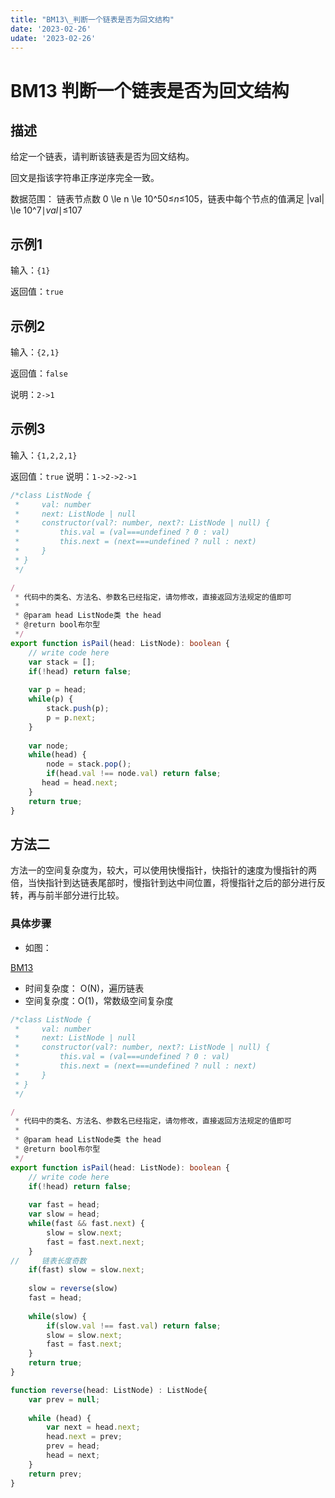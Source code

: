 ```yaml
---
title: "BM13\_判断一个链表是否为回文结构"
date: '2023-02-26'
udate: '2023-02-26'
---
```

# BM13 判断一个链表是否为回文结构
## 描述

给定一个链表，请判断该链表是否为回文结构。

回文是指该字符串正序逆序完全一致。

数据范围： 链表节点数 0 \le n \le 10^50≤*n*≤105，链表中每个节点的值满足 |val| \le 10^7∣*val*∣≤107

## 示例1

输入：`{1}`

返回值：`true`

## 示例2

输入：`{2,1}`

返回值：`false`

说明：`2->1`

## 示例3

输入：`{1,2,2,1}`

返回值：`true`
说明：`1->2->2->1`

```ts
/*class ListNode {
 *     val: number
 *     next: ListNode | null
 *     constructor(val?: number, next?: ListNode | null) {
 *         this.val = (val===undefined ? 0 : val)
 *         this.next = (next===undefined ? null : next)
 *     }
 * }
 */

/
 * 代码中的类名、方法名、参数名已经指定，请勿修改，直接返回方法规定的值即可
 * 
 * @param head ListNode类 the head
 * @return bool布尔型
 */
export function isPail(head: ListNode): boolean {
    // write code here
    var stack = [];
    if(!head) return false;
    
    var p = head;
    while(p) {
        stack.push(p);
        p = p.next;
    }
    
    var node;
    while(head) {
        node = stack.pop();
        if(head.val !== node.val) return false;
       head = head.next; 
    }
    return true;
}
```

## 方法二
方法一的空间复杂度为，较大，可以使用快慢指针，快指针的速度为慢指针的两倍，当快指针到达链表尾部时，慢指针到达中间位置，将慢指针之后的部分进行反转，再与前半部分进行比较。
    

### 具体步骤
    
- 如图：
    
[BM13](/BM13.png)
    
- 时间复杂度： O(N)，遍历链表
- 空间复杂度：O(1)，常数级空间复杂度

```ts
/*class ListNode {
 *     val: number
 *     next: ListNode | null
 *     constructor(val?: number, next?: ListNode | null) {
 *         this.val = (val===undefined ? 0 : val)
 *         this.next = (next===undefined ? null : next)
 *     }
 * }
 */

/
 * 代码中的类名、方法名、参数名已经指定，请勿修改，直接返回方法规定的值即可
 * 
 * @param head ListNode类 the head
 * @return bool布尔型
 */
export function isPail(head: ListNode): boolean {
    // write code here
    if(!head) return false;
    
    var fast = head;
    var slow = head;
    while(fast && fast.next) {
        slow = slow.next;
        fast = fast.next.next;
    }
//     链表长度奇数
    if(fast) slow = slow.next;
    
    slow = reverse(slow)
    fast = head;
    
    while(slow) {
        if(slow.val !== fast.val) return false;
        slow = slow.next;
        fast = fast.next;
    }
    return true;
}

function reverse(head: ListNode) : ListNode{
    var prev = null;
    
    while (head) {
        var next = head.next;
        head.next = prev;
        prev = head;
        head = next;
    }
    return prev;
}
```

